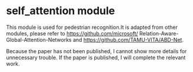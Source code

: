 # self_attention module
This module is used for pedestrian recognition.It is adapted from other modules, please refer to https://github.com/microsoft/
Relation-Aware-Global-Attention-Networks and https://github.com/TAMU-VITA/ABD-Net.

  Because the paper has not been published, I cannot show more details for unnecessary trouble. If the paper is published, I will complete the relevant work.
